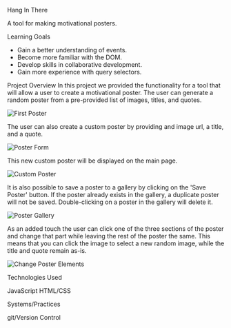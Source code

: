 Hang In There

A tool for making motivational posters.

Learning Goals
  - Gain a better understanding of events.
  - Become more familiar with the DOM.
  - Develop skills in collaborative development.
  - Gain more experience with query selectors.

Project Overview
  In this project we provided the functionality for a tool that will allow a user to create a motivational poster. The user can generate a random poster from a pre-provided list of images, titles, and quotes.

![First Poster](https://user-images.githubusercontent.com/61127453/78163852-2950ac00-7406-11ea-93ac-942df449d683.png)

  The user can also create a custom poster by providing and image url, a title, and a quote.

![Poster Form](https://user-images.githubusercontent.com/61127453/78163898-35d50480-7406-11ea-81b1-fd492f245807.png)

  This new custom poster will be displayed on the main page.

![Custom Poster](https://user-images.githubusercontent.com/61127453/78163928-3f5e6c80-7406-11ea-91bf-2297147d0685.png)

  It is also possible to save a poster to a gallery by clicking on the 'Save Poster' button. If the poster already exists in the gallery, a duplicate poster will not be saved. Double-clicking on a poster in the gallery will delete it.

![Poster Gallery](https://user-images.githubusercontent.com/61127453/78163945-46857a80-7406-11ea-8d46-c6dc0d1f1471.png)

  As an added touch the user can click one of the three sections of the poster and change that part while leaving the rest of the poster the same. This means that you can click the image to select a new random image, while the title and quote remain as-is.

![Change Poster Elements](https://user-images.githubusercontent.com/61127453/78163956-49806b00-7406-11ea-95db-afaf21758c6b.png)

Technologies Used

  JavaScript
  HTML/CSS

Systems/Practices

  git/Version Control
